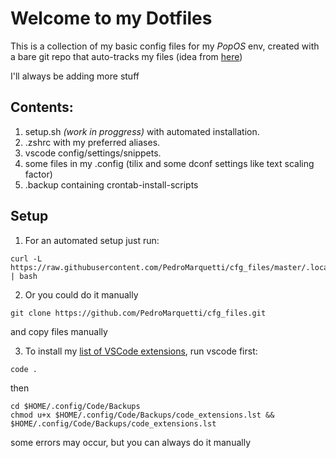 # Welcome to my Dotfiles

This is a collection of my basic config files for my _PopOS_ env, created with a bare git repo that auto-tracks my files (idea from [here](https://www.atlassian.com/git/tutorials/dotfiles))

I'll always be adding more stuff

## Contents:

1. setup.sh _(work in proggress)_ with automated installation.
2. .zshrc with my preferred aliases.
3. vscode config/settings/snippets.
4. some files in my .config (tilix and some dconf settings like text scaling factor)
5. .backup containing crontab-install-scripts

## Setup

1. For an automated setup just run:

```
curl -L https://raw.githubusercontent.com/PedroMarquetti/cfg_files/master/.local/bin/setup.sh | bash
```

2. Or you could do it manually

```
git clone https://github.com/PedroMarquetti/cfg_files.git
```

and copy files manually

3. To install my [list of VSCode extensions](https://github.com/PedroMarquetti/cfg_files/blob/08b38e9830382f88b1896c6309623591cbe8f69d/.config/Code/Backups/code_extensions.lst), run vscode first:

`code .`

then

```
cd $HOME/.config/Code/Backups
chmod u+x $HOME/.config/Code/Backups/code_extensions.lst && $HOME/.config/Code/Backups/code_extensions.lst
```

some errors may occur, but you can always do it manually
